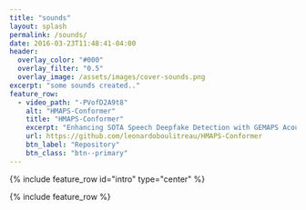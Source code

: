 ```yaml
---
title: "sounds"
layout: splash
permalink: /sounds/
date: 2016-03-23T11:48:41-04:00
header:
  overlay_color: "#000"
  overlay_filter: "0.5"
  overlay_image: /assets/images/cover-sounds.png
excerpt: "some sounds created.."
feature_row:
  - video_path: "-PVofD2A9t8"
    alt: "HMAPS-Conformer"
    title: "HMAPS-Conformer"
    excerpt: "Enhancing SOTA Speech Deepfake Detection with GEMAPS Acoustic Features. Entry to the ASVspoof5 challenge."
    url: https://github.com/leonardoboulitreau/HMAPS-Conformer
    btn_label: "Repository"
    btn_class: "btn--primary"
---
```


{% include feature_row id="intro" type="center" %}

{% include feature_row %}
